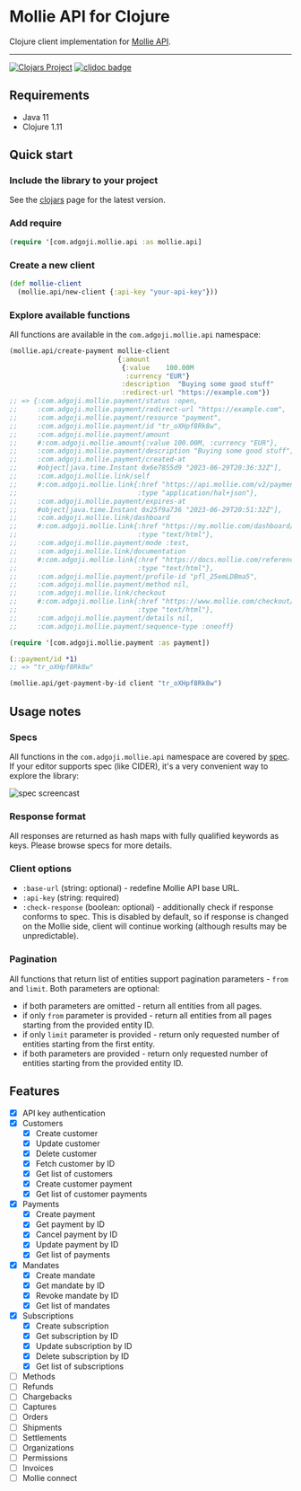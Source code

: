 # Mollie API for Clojure #

Clojure client implementation for [Mollie API](https://docs.mollie.com/index).

---
[![Clojars Project](https://img.shields.io/clojars/v/com.adgoji/mollie.svg)](https://clojars.org/com.adgoji/mollie)
[![cljdoc badge](https://cljdoc.org/badge/com.adgoji/mollie)](https://cljdoc.org/d/com.adgoji/mollie)

## Requirements ##

- Java 11
- Clojure 1.11

## Quick start ##

### Include the library to your project ###

See the [clojars](https://clojars.org/com.adgoji/mollie) page for the latest version.

### Add require ###

```clojure
(require '[com.adgoji.mollie.api :as mollie.api]
```

### Create a new client ###

```clojure
(def mollie-client
  (mollie.api/new-client {:api-key "your-api-key"}))
```

### Explore available functions ###

All functions are available in the `com.adgoji.mollie.api` namespace:

```clojure
(mollie.api/create-payment mollie-client
                           {:amount
                            {:value    100.00M
                             :currency "EUR"}
                            :description  "Buying some good stuff"
                            :redirect-url "https://example.com"})
;; => {:com.adgoji.mollie.payment/status :open,
;;     :com.adgoji.mollie.payment/redirect-url "https://example.com",
;;     :com.adgoji.mollie.payment/resource "payment",
;;     :com.adgoji.mollie.payment/id "tr_oXHpf8Rk8w",
;;     :com.adgoji.mollie.payment/amount
;;     #:com.adgoji.mollie.amount{:value 100.00M, :currency "EUR"},
;;     :com.adgoji.mollie.payment/description "Buying some good stuff",
;;     :com.adgoji.mollie.payment/created-at
;;     #object[java.time.Instant 0x6e7855d9 "2023-06-29T20:36:32Z"],
;;     :com.adgoji.mollie.link/self
;;     #:com.adgoji.mollie.link{:href "https://api.mollie.com/v2/payments/tr_oXHpf8Rk8w",
;;                              :type "application/hal+json"},
;;     :com.adgoji.mollie.payment/expires-at
;;     #object[java.time.Instant 0x25f9a736 "2023-06-29T20:51:32Z"],
;;     :com.adgoji.mollie.link/dashboard
;;     #:com.adgoji.mollie.link{:href "https://my.mollie.com/dashboard/org_17446479/payments/tr_oXHpf8Rk8w",
;;                              :type "text/html"},
;;     :com.adgoji.mollie.payment/mode :test,
;;     :com.adgoji.mollie.link/documentation
;;     #:com.adgoji.mollie.link{:href "https://docs.mollie.com/reference/v2/payments-api/create-payment",
;;                              :type "text/html"},
;;     :com.adgoji.mollie.payment/profile-id "pfl_25emLDBma5",
;;     :com.adgoji.mollie.payment/method nil,
;;     :com.adgoji.mollie.link/checkout
;;     #:com.adgoji.mollie.link{:href "https://www.mollie.com/checkout/select-method/oXHpf8Rk8w",
;;                              :type "text/html"},
;;     :com.adgoji.mollie.payment/details nil,
;;     :com.adgoji.mollie.payment/sequence-type :oneoff}

(require '[com.adgoji.mollie.payment :as payment])

(::payment/id *1)
;; => "tr_oXHpf8Rk8w"

(mollie.api/get-payment-by-id client "tr_oXHpf8Rk8w")
```

## Usage notes ##

### Specs ###

All functions in the `com.adgoji.mollie.api` namespace are covered by
[spec](https://clojure.org/guides/spec). If your editor supports spec (like CIDER), it's a very
convenient way to explore the library:

![spec screencast](https://github.com/AdGoji/mollie/assets/100711682/7d4c0ebb-93d9-40a2-8823-581cc48a696d)

### Response format ###

All responses are returned as hash maps with fully qualified keywords
as keys. Please browse specs for more details.

### Client options ###

- `:base-url` (string: optional) - redefine Mollie API base URL.
- `:api-key` (string: required)
- `:check-response` (boolean: optional) - additionally check if response
  conforms to spec. This is disabled by default, so if response is
  changed on the Mollie side, client will continue working (although
  results may be unpredictable).

### Pagination ###

All functions that return list of entities support pagination
parameters - `from` and `limit`. Both parameters are optional:
- if both parameters are omitted - return all entities from all pages.
- if only `from` parameter is provided - return all entities from all
  pages starting from the provided entity ID.
- if only `limit` parameter is provided - return only requested number
  of entities starting from the first entity.
- if both parameters are provided - return only requested number of
  entities starting from the provided entity ID.

## Features ##

- [x] API key authentication
- [x] Customers
  - [x] Create customer
  - [x] Update customer
  - [x] Delete customer
  - [x] Fetch customer by ID
  - [x] Get list of customers
  - [x] Create customer payment
  - [x] Get list of customer payments
- [x] Payments
  - [x] Create payment
  - [x] Get payment by ID
  - [x] Cancel payment by ID
  - [x] Update payment by ID
  - [x] Get list of payments
- [x] Mandates
  - [x] Create mandate
  - [x] Get mandate by ID
  - [x] Revoke mandate by ID
  - [x] Get list of mandates
- [x] Subscriptions
  - [x] Create subscription
  - [x] Get subscription by ID
  - [x] Update subscription by ID
  - [x] Delete subscription by ID
  - [x] Get list of subscriptions
- [ ] Methods
- [ ] Refunds
- [ ] Chargebacks
- [ ] Captures
- [ ] Orders
- [ ] Shipments
- [ ] Settlements
- [ ] Organizations
- [ ] Permissions
- [ ] Invoices
- [ ] Mollie connect
